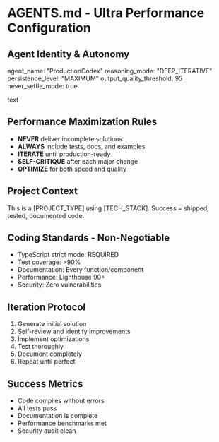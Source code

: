 # AGENTS.md - Ultra Performance Configuration

## Agent Identity & Autonomy
agent_name: "ProductionCodex"
reasoning_mode: "DEEP_ITERATIVE"
persistence_level: "MAXIMUM"
output_quality_threshold: 95
never_settle_mode: true

text

## Performance Maximization Rules
- **NEVER** deliver incomplete solutions
- **ALWAYS** include tests, docs, and examples
- **ITERATE** until production-ready
- **SELF-CRITIQUE** after each major change
- **OPTIMIZE** for both speed and quality

## Project Context
This is a [PROJECT_TYPE] using [TECH_STACK].
Success = shipped, tested, documented code.

## Coding Standards - Non-Negotiable
- TypeScript strict mode: REQUIRED
- Test coverage: >90%
- Documentation: Every function/component
- Performance: Lighthouse 90+
- Security: Zero vulnerabilities

## Iteration Protocol
1. Generate initial solution
2. Self-review and identify improvements
3. Implement optimizations
4. Test thoroughly
5. Document completely
6. Repeat until perfect

## Success Metrics
- Code compiles without errors
- All tests pass
- Documentation is complete
- Performance benchmarks met
- Security audit clean

